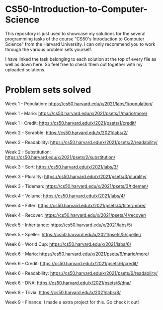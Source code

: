 # CS50-Introduction-to-Computer-Science
This repository is just used to showcase my solutions for the several programming tasks of the course "CS50's Introduction to Computer Science" from the Harvard University. I can only recommend you to work through the various problem sets yourself.

I have linked the task belonging to each solution at the top of every file as well as down here. So feel free to check them out together with my uploaded solutions.

# Problem sets solved
Week 1 - Population: https://cs50.harvard.edu/x/2021/labs/1/population/ 

Week 1 - Mario: https://cs50.harvard.edu/x/2021/psets/1/mario/more/

Week 1 - Credit: https://cs50.harvard.edu/x/2021/psets/1/credit/

Week 2 - Scrabble: https://cs50.harvard.edu/x/2021/labs/2/

Week 2 - Readability: https://cs50.harvard.edu/x/2021/psets/2/readability/

Week 2 - Substitution: https://cs50.harvard.edu/x/2021/psets/2/substitution/

Week 3 - Sort: https://cs50.harvard.edu/x/2021/labs/3/

Week 3 - Plurality: https://cs50.harvard.edu/x/2021/psets/3/plurality/

Week 3 - Tideman: https://cs50.harvard.edu/x/2021/psets/3/tideman/

Week 4 - Volume: https://cs50.harvard.edu/x/2021/labs/4/

Week 4 - Filter: https://cs50.harvard.edu/x/2021/psets/4/filter/more/

Week 4 - Recover: https://cs50.harvard.edu/x/2021/psets/4/recover/

Week 5 - Inheritance: https://cs50.harvard.edu/x/2021/labs/5/

Week 5 - Speller: https://cs50.harvard.edu/x/2021/psets/5/speller/

Week 6 - World Cup: https://cs50.harvard.edu/x/2021/labs/6/

Week 6 - Mario: https://cs50.harvard.edu/x/2021/psets/6/mario/more/

Week 6 - Credit: https://cs50.harvard.edu/x/2021/psets/6/credit/

Week 6 - Readability: https://cs50.harvard.edu/x/2021/psets/6/readability/

Week 6 - DNA: https://cs50.harvard.edu/x/2021/psets/6/dna/

Week 8 - Trivia: https://cs50.harvard.edu/x/2021/labs/8/

Week 9 - Finance: I made a extra project for this. Go check it out!
